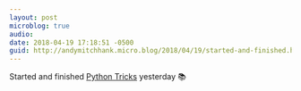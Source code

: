 ```yaml
---
layout: post
microblog: true
audio: 
date: 2018-04-19 17:18:51 -0500
guid: http://andymitchhank.micro.blog/2018/04/19/started-and-finished.html
---
```

Started and finished [Python Tricks](https://dbader.org/products/python-tricks-book/) yesterday 📚 
